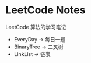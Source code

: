 LeetCode Notes
==============

LeetCode 算法的学习笔记

* EveryDay -> 每日一题
* BinaryTree -> 二叉树
* LinkList -> 链表
